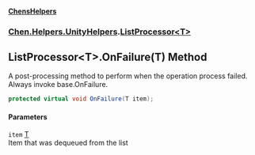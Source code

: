 
#### [ChensHelpers](./index 'index')

### [Chen.Helpers.UnityHelpers](./Chen-Helpers-UnityHelpers 'Chen.Helpers.UnityHelpers').[ListProcessor&lt;T&gt;](./Chen-Helpers-UnityHelpers-ListProcessor-T- 'Chen.Helpers.UnityHelpers.ListProcessor&lt;T&gt;')

## ListProcessor&lt;T&gt;.OnFailure(T) Method
A post-processing method to perform when the operation process failed. Always invoke base.OnFailure.  
```csharp
protected virtual void OnFailure(T item);
```

#### Parameters
<a name='Chen-Helpers-UnityHelpers-ListProcessor-T--OnFailure(T)-item'></a>
`item` [T](./Chen-Helpers-UnityHelpers-ListProcessor-T-#Chen-Helpers-UnityHelpers-ListProcessor-T--T 'Chen.Helpers.UnityHelpers.ListProcessor&lt;T&gt;.T')  
Item that was dequeued from the list  
  
